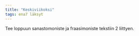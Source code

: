 ```yaml
---
title: "Keskiviikoksi"
tags: ena7 läksyt
---
```


Tee loppuun sanastomoniste ja fraasimoniste tekstiin 2 liittyen.
